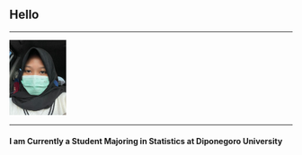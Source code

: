 ## Hello

---
<img src="ipin.jpeg?raw=true" height="20%" width="20%"/>

---
#### I am Currently a Student Majoring in Statistics at Diponegoro University
<!-- Remove above link if you don't want to attibute -->
